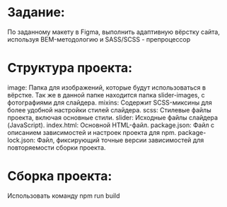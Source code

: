 # Задание:
По заданному макету в Figma, выполнить адаптивную вёрстку сайта, используя BEM-методологию и SASS/SCSS - препроцессор

# Структура проекта:
image: Папка для изображений, которые будут использоваться в вёрстке. Так же в данной папке находится папка slider-images, с фотографиями для слайдера. mixins: Содержит SCSS-миксины для более удобной настройки стилей слайдера. scss: Стилевые файлы проекта, включая основные стили. slider: Исходные файлы слайдера (JavaScript). index.html: Основной HTML-файл. package.json: Файл с описанием зависимостей и настроек проекта для npm. package-lock.json: Файл, фиксирующий точные версии зависимостей для повторяемости сборки проекта.

# Сборка проекта:
Использовать команду npm run build
